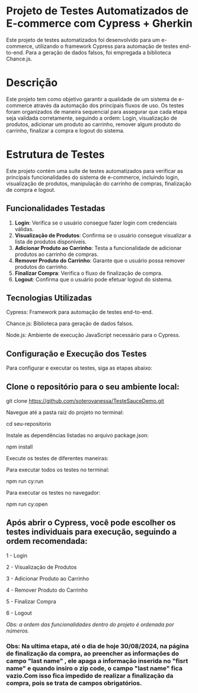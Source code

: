 # Projeto de Testes Automatizados de E-commerce com Cypress + Gherkin
Este projeto de testes automatizados foi desenvolvido para um e-commerce, utilizando o framework Cypress para automação de testes end-to-end. Para a geração de dados falsos, foi empregada a biblioteca Chance.js.

# Descrição
Este projeto tem como objetivo garantir a qualidade de um sistema de e-commerce através da automação dos principais fluxos de uso. Os testes foram organizados de maneira sequencial para assegurar que cada etapa seja validada corretamente, seguindo a ordem: Login,
visualização de produtos, adicionar um produto ao carrinho, remover algum produto do carrinho, finalizar a compra e logout do sistema.

# Estrutura de Testes

Este projeto contém uma suíte de testes automatizados para verificar as principais funcionalidades do sistema de e-commerce, incluindo login, visualização de produtos, manipulação do carrinho de compras, finalização de compra e logout.

## Funcionalidades Testadas

1. **Login**: Verifica se o usuário consegue fazer login com credenciais válidas.
2. **Visualização de Produtos**: Confirma se o usuário consegue visualizar a lista de produtos disponíveis.
3. **Adicionar Produto ao Carrinho**: Testa a funcionalidade de adicionar produtos ao carrinho de compras.
4. **Remover Produto do Carrinho**: Garante que o usuário possa remover produtos do carrinho.
5. **Finalizar Compra**: Verifica o fluxo de finalização de compra.
6. **Logout**: Confirma que o usuário pode efetuar logout do sistema.

## Tecnologias Utilizadas
Cypress: Framework para automação de testes end-to-end. 

Chance.js: Biblioteca para geração de dados falsos. 

Node.js: Ambiente de execução JavaScript necessário para o Cypress.

## Configuração e Execução dos Testes
Para configurar e executar os testes, siga as etapas abaixo:

## Clone o repositório para o seu ambiente local:
git clone https://github.com/soterovanessa/TesteSauceDemo.git

Navegue até a pasta raiz do projeto no terminal:

cd seu-repositorio

Instale as dependências listadas no arquivo package.json:

npm install

Execute os testes de diferentes maneiras:

Para executar todos os testes no terminal:

npm run cy:run

Para executar os testes no navegador:

npm run cy:open

## Após abrir o Cypress, você pode escolher os testes individuais para execução, seguindo a ordem recomendada:
1 - Login

2 - Visualização de Produtos

3 - Adicionar Produto ao Carrinho

4 - Remover Produto do Carrinho

5 - Finalizar Compra

6 - Logout

*Obs: a ordem das  funcionalidades dentro do projeto é ordenada por números.*

### Obs: Na ultima etapa, até o dia de hoje 30/08/2024, na página de finalização da compra, ao preencher as informações do campo "last name" , ele apaga a informação inserida no "fisrt name" e quando insiro o zip code, o campo "last name" fica vazio.Com isso fica impedido de realizar a finalização da compra, pois se trata de campos obrigatórios.
